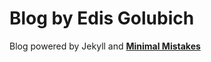 # Blog by Edis Golubich

Blog powered by Jekyll and **[Minimal Mistakes](http://mmistakes.github.io/minimal-mistakes)**